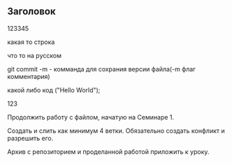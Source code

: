 ## Заголовок

123345

какая то строка

что то на русском

git commit -m - комманда для сохрания версии файла(-m флаг комментария)

какой либо код
("Hello World");

123

Продолжить работу с файлом, начатую на Семинаре 1.

Создать и слить как минимум 4 ветки. Обязательно создать конфликт и разрешить его.

Архив с репозиторием и проделанной работой приложить к уроку.
